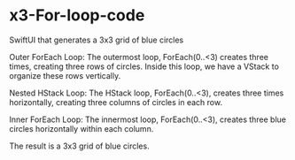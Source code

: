 # x3-For-loop-code
SwiftUI that generates a 3x3 grid of blue circles
 
Outer ForEach Loop:
The outermost loop, ForEach(0..<3) creates three times, creating three rows of circles.
Inside this loop, we have a VStack to organize these rows vertically.

Nested HStack Loop:
The HStack loop, ForEach(0..<3), creates three times horizontally, creating three columns of circles in each row.

Inner ForEach Loop:
The innermost loop, ForEach(0..<3), creates three blue circles horizontally within each column.

The result is a 3x3 grid of blue circles.
